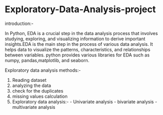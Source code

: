 # Exploratory-Data-Analysis-project

introduction:-

In Python, EDA  is a crucial step in the data analysis process that involves studying, exploring, and visualizing information to derive important insights.EDA is the main step in the process of various data analysis. It helps data to visualize the patterns, characteristics, and relationships between variables. python provides various libraries for EDA such as numpy, pandas,matplotlib, and seaborn.

Exploratory data analysis methods:-

  1.  Reading dataset
  2.  analyzing the data
  3.  check for the duplicates
  4.  missing values calculation
  5.  Exploratory data analysis:-
                  -  Univariate analysis
                  -  bivariate analysis
                  -  multivariate analysis

      
                                
     







